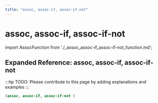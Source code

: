 ```yaml
---
title: "assoc, assoc-if, assoc-if-not"
---
```


# assoc, assoc-if, assoc-if-not

import AssocFunction from './_assoc_assoc-if_assoc-if-not_function.md';

<AssocFunction />

## Expanded Reference: assoc, assoc-if, assoc-if-not

:::tip
TODO: Please contribute to this page by adding explanations and examples
:::

```lisp
(assoc, assoc-if, assoc-if-not )
```

